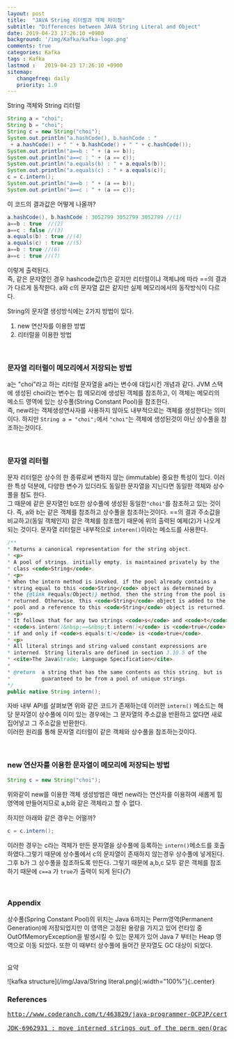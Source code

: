 ```yaml
---
layout: post
title:  "JAVA String 리터럴과 객체 차이점"
subtitle: "Differences between JAVA String Literal and Object"
date: 2019-04-23 17:26:10 +0900
background: '/img/Kafka/kafka-logo.png'
comments: true
categories: Kafka
tags : Kafka
lastmod :   2019-04-23 17:26:10 +0900
sitemap:
   changefreq: daily
   priority: 1.0
---
```


<div class="contentTitle">
String 객체와 String 리터럴
</div>

```java
String a = "choi";
String b = "choi";
String c = new String("choi");
System.out.println("a.hashCode(), b.hashCode : "
 + a.hashCode() + " " + b.hashCode() + " " + c.hashCode());
System.out.println("a==b : " + (a == b));
System.out.println("a==c : " + (a == c));
System.out.println("a.equals(b) : " + a.equals(b));
System.out.println("a.equals(c) : " + a.equals(c));
c = c.intern();
System.out.println("a==b : " + (a == b));
System.out.println("a==c : " + (a == c));
```

이 코드의 결과값은 어떻게 나올까?

```java
a.hashCode(), b.hashCode : 3052799 3052799 3052799 //(1)
a==b : true  //(2)
a==c : false //(3)
a.equals(b) : true //(4)
a.equals(c) : true //(5)
a==b : true //(6)
a==c : true //(7)
```

이렇게 출력된다.  
즉, 같은 문자열인 경우 hashcode값(1)은 같지만 리터럴이냐 객체냐에 따라 ==의 결과가 다르게 동작한다.
a와 c의 문자열 값은 같지만 실제 메모리에서의 동작방식이 다르다.
  
String의 문자열 생성방식에는 2가지 방법이 있다.

1. new 연산자를 이용한 방법
2. 리터럴을 이용한 방법

<br>

### 문자열 리터럴이 메모리에서 저장되는 방법

a는 "choi"라고 하는 리터럴 문자열을 a라는 변수에 대입시킨 개념과 같다.
JVM 스택에 생성된 choi라는 변수는 힙 메모리에 생성된 객체를 참조하고, 이 객체는 메모리의 메소드 영역에 있는 상수풀(String Constant Pool)을 참조한다.  
즉, new라는 객체생성연사자를 사용하지 않아도 내부적으로는 객체를 생성한다는 의미이다.
하지만 `String a = "choi";`에서 `"choi"`는 객체에 생성된것이 아닌 상수풀을 참조하는것이다.

<br>

### 문자열 리터럴

문자 리터럴은 상수의 한 종류로써 변하지 않는 (immutable) 중요한 특성이 있다. 이러한 특성 덕분에, 다양한 변수가 있더라도 동일한 문자열을 지닌다면 동일한 객체와 상수풀을 참도 한다.  
그 때문에 같은 문자열인 b또한 상수풀에 생성된 동일한`"choi"`를 참조하고 있는 것이다.
즉, a와 b는 같은 객체를 참조하고 상수풀을 참조하는것이다. ==의 결과 주소값을 비교하고(동일 객체인지) 같은 객체를 참조했기 때문에 위의 출력된 예제(2)가 나오게 되는 것이다.
문자열 리터럴은 내부적으로 `interen()`이라는 메소드를 사용한다.

```java
/**
* Returns a canonical representation for the string object.
* <p>
* A pool of strings, initially empty, is maintained privately by the
* class <code>String</code>.
* <p>
* When the intern method is invoked, if the pool already contains a
* string equal to this <code>String</code> object as determined by
* the {@link #equals(Object)} method, then the string from the pool is
* returned. Otherwise, this <code>String</code> object is added to the
* pool and a reference to this <code>String</code> object is returned.
* <p>
* It follows that for any two strings <code>s</code> and <code>t</code>,
* <code>s.intern()&nbsp;==&nbsp;t.intern()</code> is <code>true</code>
* if and only if <code>s.equals(t)</code> is <code>true</code>.
* <p>
* All literal strings and string-valued constant expressions are
* interned. String literals are defined in section 3.10.5 of the
* <cite>The Java&trade; Language Specification</cite>.
*
* @return  a string that has the same contents as this string, but is
*          guaranteed to be from a pool of unique strings.
*/
public native String intern();
```

자바 내부 API를 살펴보면 위와 같은 코드가 존재하는데 이러한 `intern()` 메소드는 해당 문자열이 상수풀에 이미 있는 경우에는 그 문자열의 주소값을 반환하고 없다면 새로 집어넣고 그 주소값을 반환한다.  
이러한 원리를 통해 문자열 리터럴이 같은 객체와 상수풀을 참조하는것이다.

<br>

### new 연산자를 이용한 문자열이 메모리에 저장되는 방법

```java
String c = new String("choi");
```

위와같이 new를 이용한 객체 생성방법은 매번 new라는 연산자를 이용하여 새롭게 힙영역에 만들어지므로 a,b와 같은 객체라고 할 수 없다.

하지만 아래와 같은 경우는 어떨까?

```java
c = c.intern();
```

이러한 경우는 c라는 객체가 만든 문자열을 상수풀에 등록하는 `intern()`메소드를 호출하였다.그렇기 때문에 상수풀에서 c의 문자열이 존재하지 않는경우 상수풀에 넣게된다. 그후 b가 그 상수풀을 참조하도록 만든다. 그렇기 때문에 a,b,c 모두 같은 객체를 참조하기 때문에 `c==a` 가 `true`가 출력이 되게 된다(7)

<br>

### Appendix
상수풀(Spring Constant Pool)의 위치는 Java 6까지는 Perm영역(Permanent Generation)에 저장되었지만 이 영역은 고정된 용량을 가지고 있어 런타임 중 OutOfMemoryException을 발생시킬 수 있는 문제가 있어 Java 7 부터는 Heap 영역으로 이동 되었다. 또한 이 때부터 상수풀에 들어간 문자열도 GC 대상이 되었다.

<br>
<div class="contentTitle">
요약
</div>

![kafka structure](/img/Java/String literal.png){:width="100%"}{:.center}

### References

<pre>
<a href="http://www.coderanch.com/t/463829/java-programmer-OCPJP/certification/String-literal-String">http://www.coderanch.com/t/463829/java-programmer-OCPJP/certification/String-literal-String</a>
<a href="https://bugs.java.com/view_bug.do?bug_id=6962931">
JDK-6962931 : move interned strings out of the perm gen(Oracle Java Bug Database)</a>
</pre>